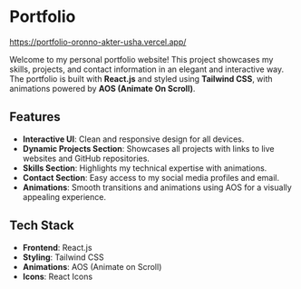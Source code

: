 # Portfolio

https://portfolio-oronno-akter-usha.vercel.app/

Welcome to my personal portfolio website! This project showcases my skills, projects, and contact information in an elegant and interactive way. The portfolio is built with **React.js** and styled using **Tailwind CSS**, with animations powered by **AOS (Animate On Scroll)**.

## Features

- **Interactive UI**: Clean and responsive design for all devices.
- **Dynamic Projects Section**: Showcases all projects with links to live websites and GitHub repositories.
- **Skills Section**: Highlights my technical expertise with animations.
- **Contact Section**: Easy access to my social media profiles and email.
- **Animations**: Smooth transitions and animations using AOS for a visually appealing experience.

## Tech Stack

- **Frontend**: React.js
- **Styling**: Tailwind CSS
- **Animations**: AOS (Animate on Scroll)
- **Icons**: React Icons
